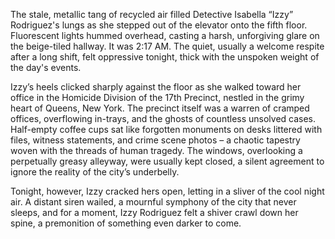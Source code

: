 The stale, metallic tang of recycled air filled Detective Isabella “Izzy” Rodriguez's lungs as she stepped out of the elevator onto the fifth floor. Fluorescent lights hummed overhead, casting a harsh, unforgiving glare on the beige-tiled hallway. It was 2:17 AM. The quiet, usually a welcome respite after a long shift, felt oppressive tonight, thick with the unspoken weight of the day's events.

Izzy’s heels clicked sharply against the floor as she walked toward her office in the Homicide Division of the 17th Precinct, nestled in the grimy heart of Queens, New York. The precinct itself was a warren of cramped offices, overflowing in-trays, and the ghosts of countless unsolved cases. Half-empty coffee cups sat like forgotten monuments on desks littered with files, witness statements, and crime scene photos – a chaotic tapestry woven with the threads of human tragedy. The windows, overlooking a perpetually greasy alleyway, were usually kept closed, a silent agreement to ignore the reality of the city’s underbelly.

Tonight, however, Izzy cracked hers open, letting in a sliver of the cool night air. A distant siren wailed, a mournful symphony of the city that never sleeps, and for a moment, Izzy Rodriguez felt a shiver crawl down her spine, a premonition of something even darker to come.
